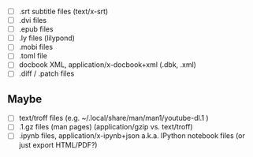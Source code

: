 - [ ] .srt subtitle files (text/x-srt)
- [ ] .dvi files
- [ ] .epub files
- [ ] .ly files (lilypond)
- [ ] .mobi files
- [ ] .toml file
- [ ] docbook XML, application/x-docbook+xml (.dbk, .xml)
- [ ] .diff / .patch files

Maybe
-----

- [ ] text/troff files (e.g. ~/.local/share/man/man1/youtube-dl.1 )
- [ ] .1.gz files (man pages) (application/gzip vs. text/troff)
- [ ] .ipynb files, application/x-ipynb+json a.k.a. IPython notebook files (or just export HTML/PDF?)

